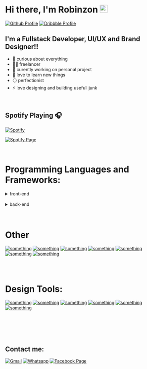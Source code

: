 <!-- ![Design and Development](https://cdn.dribbble.com/users/2612345/profile/masthead_image/proposa2132l.png?compress=1&resize=1600x1200)
 -->

# Hi there, I'm Robinzon <img src="https://media.giphy.com/media/hvRJCLFzcasrR4ia7z/giphy.gif" width="25px"></a>
 
 
[![Github Profile](https://img.shields.io/badge/github-%F0%9F%92%BB-black?style=for-the-badge&logo=github&color=black&link=https://github.com/Robinzon100)](https://github.com/Robinzon100)
[![Dribbble Profile](https://img.shields.io/badge/dribbble-%F0%9F%8E%B4-red?style=for-the-badge&logo=dribbble&color=ea4c89&link=https://dribbble.com/Robinzon)](https://dribbble.com/Robinzon)


## I'm a Fullstack Developer, UI/UX and Brand Designer!!

- 🌌 curious about everything
- 👨‍💻 freelancer
- 🎴 curently working on personal project
- 🌱 love to learn new things 
- ⚪ perfectionist
- ⚡ love designing and building usefull junk

<br />

## Spotify Playing 🎧

<!-- [<img src="https://now-playing-codestackr.vercel.app/api/spotify-playing" alt="codeSTACKr Spotify Playing" width="350" />](https://open.spotify.com/user/swyqyimdc12jajde4vpwd2x1b) <br /> -->
[![Spotify](https://novatorem-indol-five.vercel.app/api/spotify)](https://open.spotify.com/user/Robinzon100)
<br />

[![Spotify Page](https://img.shields.io/badge/spotify-%231ED760.svg?&style=for-the-badge&logo=spotify&logoColor=white)](https://open.spotify.com/user/vqoi89cx70lb57mtz4fscy6sl?si=CBUZ3049TvaaVOfGmywdBA)




<br /> 

# Programming Languages and Frameworks:

<details>
  <summary>front-end</summary>

  ### Languages
  [![Dribbble Profile](https://img.shields.io/badge/javascript%20-%23323330.svg?&style=for-the-badge&logo=javascript&logoColor=%23F7DF1E)](https://dribbble.com/Robinzon)
  [![Dribbble Profile](https://img.shields.io/badge/typescript%20-%23007ACC.svg?&style=for-the-badge&logo=typescript&logoColor=white)](https://dribbble.com/Robinzon)
  [![Dribbble Profile](https://img.shields.io/badge/html5%20-%23E34F26.svg?&style=for-the-badge&logo=html5&logoColor=white)](https://dribbble.com/Robinzon)
  [![Dribbble Profile](https://img.shields.io/badge/css3%20-%231572B6.svg?&style=for-the-badge&logo=css3&logoColor=white)](https://dribbble.com/Robinzon)
  [![Dribbble Profile](https://img.shields.io/badge/SASS%20-hotpink.svg?&style=for-the-badge&logo=SASS&logoColor=white)](https://dribbble.com/Robinzon)


  ### Frameworks
  [![something](https://img.shields.io/badge/react%20-%2320232a.svg?&style=for-the-badge&logo=react&logoColor=%2361DAFB)]()
  ![Next JS](https://img.shields.io/badge/Next-black?style=for-the-badge&logo=next.js&logoColor=white)
  [![something](https://img.shields.io/badge/vuejs%20-%2335495e.svg?&style=for-the-badge&logo=vue.js&logoColor=%234FC08D)]()
  [![something](https://img.shields.io/badge/tailwindcss%20-%2338B2AC.svg?&style=for-the-badge&logo=tailwind-css&logoColor=white)]()
  [![something](https://img.shields.io/badge/bootstrap%20-%23563D7C.svg?&style=for-the-badge&logo=bootstrap&logoColor=white)]()
  [![something](https://img.shields.io/badge/webpack%20-%238DD6F9.svg?&style=for-the-badge&logo=webpack&logoColor=black)]() 
 
 
   ### Libs
  ![Threejs](https://img.shields.io/badge/threejs-black?style=for-the-badge&logo=three.js&logoColor=white)


</details>

<br/>
<details>
  <summary>back-end</summary>
 
  ### Languages
  [![something](https://img.shields.io/badge/node.js%20-%2343853D.svg?&style=for-the-badge&logo=node.js&logoColor=white)]()
  [![something](https://img.shields.io/badge/python%20-%2314354C.svg?&style=for-the-badge&logo=python&logoColor=white)]()
![Go](https://img.shields.io/badge/go-%2300ADD8.svg?style=for-the-badge&logo=go&logoColor=white)


  ### Frameworks
  [![something](https://img.shields.io/badge/express.js%20-%23404d59.svg?&style=for-the-badge)]()
  [![something](https://img.shields.io/badge/django%20-%23092E20.svg?&style=for-the-badge&logo=django&logoColor=white)]()
  <br />
  <br />

  ### Databases
  [![something](https://img.shields.io/badge/MongoDB-%234ea94b.svg?&style=for-the-badge&logo=mongodb&logoColor=white)]()
  [![something](https://img.shields.io/badge/postgres-%23316192.svg?&style=for-the-badge&logo=postgresql&logoColor=white)]()
  [![something](https://img.shields.io/badge/mysql-%2300f.svg?&style=for-the-badge&logo=mysql&logoColor=white)]() 
</details>

<br /> 
<br />

# Other
[![something](https://img.shields.io/badge/git%20-%23F05033.svg?&style=for-the-badge&logo=git&logoColor=white)]()
[![something](https://img.shields.io/badge/shell_script%20-%23121011.svg?&style=for-the-badge&logo=gnu-bash&logoColor=white)]()
[![something](https://img.shields.io/badge/nginx%20-%23009639.svg?&style=for-the-badge&logo=nginx&logoColor=white)]()
[![something](https://img.shields.io/badge/github%20-%23121011.svg?&style=for-the-badge&logo=github&logoColor=white)]()
[![something](https://img.shields.io/badge/github%20actions%20-%232671E5.svg?&style=for-the-badge&logo=github%20actions&logoColor=white)]()
[![something](https://img.shields.io/badge/vercel%20-%23000000.svg?&style=for-the-badge&logo=vercel&logoColor=white)]()
[![something](https://img.shields.io/badge/heroku%20-%23430098.svg?&style=for-the-badge&logo=heroku&logoColor=white)]()
<br />

 


<br /> 
<br />




# Design Tools:

[![something](https://img.shields.io/badge/figma%20-%23F24E1E.svg?&style=for-the-badge&logo=figma&logoColor=white)]()
[![something](https://img.shields.io/badge/adobe%20illustrator%20-%23FF9A00.svg?&style=for-the-badge&logo=adobe%20illustrator&logoColor=white)]()
[![something](https://img.shields.io/badge/adobe%20-%23FF0000.svg?&style=for-the-badge&logo=adobe&logoColor=white)]()
[![something](https://img.shields.io/badge/blender%20-%23F5792A.svg?&style=for-the-badge&logo=blender&logoColor=white)]()
[![something](https://img.shields.io/badge/adobe%20xd%20-%23FF26BE.svg?&style=for-the-badge&logo=adobe%20xd&logoColor=white)]()
[![something](https://img.shields.io/badge/adobe%20photoshop%20-%2331A8FF.svg?&style=for-the-badge&logo=adobe%20photoshop&logoColor=white)]()

<br />
<br /> 

 
 



<br />
<br />

## Contact me:
[![Gmail](https://img.shields.io/badge/gmail-D14836?&style=for-the-badge&logo=gmail&logoColor=white)](mailto:robinzon.sokhashvili@gmail.com)
[![Whatsapp](https://img.shields.io/badge/WHATSAPP-25D366?&style=for-the-badge&logo=whatsapp&logoColor=white)](https://wa.me/995598160398?text=%20Hello)
[![Facebook Page](https://img.shields.io/badge/facebook-%231877F2.svg?&style=for-the-badge&logo=facebook&logoColor=white)](https://www.facebook.com/analogdesign)







 

